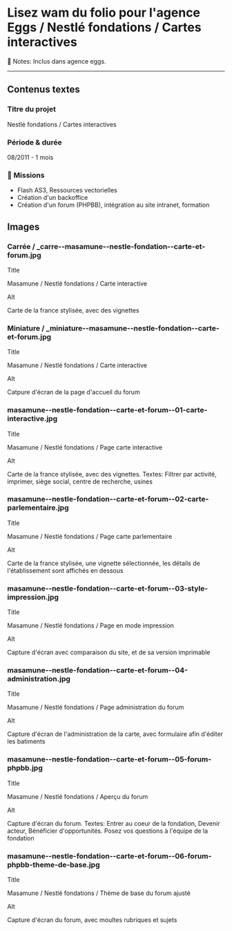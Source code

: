 # Lisez wam du folio pour l'agence Eggs / Nestlé fondations / Cartes interactives

📝 Notes: Inclus dans agence eggs.

---

## Contenus textes

### Titre du projet

Nestlé fondations / Cartes interactives

### Période & durée

08/2011 - 1 mois

### 🎯 Missions

- Flash AS3, Ressources vectorielles
- Création d'un backoffice
- Création d'un forum (PHPBB), intégration au site intranet, formation

## Images

### Carrée / _carre--masamune--nestle-fondation--carte-et-forum.jpg

Title

Masamune / Nestlé fondations / Carte interactive

Alt

Carte de la france stylisée, avec des vignettes

### Miniature / _miniature--masamune--nestle-fondation--carte-et-forum.jpg

Title

Masamune / Nestlé fondations / Carte interactive

Alt

Catpure d'écran de la page d'accueil du forum

### masamune--nestle-fondation--carte-et-forum--01-carte-interactive.jpg

Title

Masamune / Nestlé fondations / Page carte interactive

Alt

Carte de la france stylisée, avec des vignettes. Textes: Filtrer par activité, imprimer, siège social, centre de recherche, usines

### masamune--nestle-fondation--carte-et-forum--02-carte-parlementaire.jpg

Title

Masamune / Nestlé fondations / Page carte parlementaire

Alt

Carte de la france stylisée, une vignette sélectionnée, les détails de l'établissement sont affichés en dessous

### masamune--nestle-fondation--carte-et-forum--03-style-impression.jpg

Title

Masamune / Nestlé fondations / Page en mode impression

Alt

Capture d'écran avec comparaison du site, et de sa version imprimable

### masamune--nestle-fondation--carte-et-forum--04-administration.jpg

Title

Masamune / Nestlé fondations / Page administration du forum

Alt

Capture d'écran de l'administration de la carte, avec formulaire afin d'éditer les batiments

### masamune--nestle-fondation--carte-et-forum--05-forum-phpbb.jpg

Title

Masamune / Nestlé fondations / Aperçu du forum

Alt

Capture d'écran du forum. Textes: Entrer au coeur de la fondation, Devenir acteur, Bénéficier d'opportunités. Posez vos questions à l'équipe de la fondation

### masamune--nestle-fondation--carte-et-forum--06-forum-phpbb-theme-de-base.jpg

Title

Masamune / Nestlé fondations / Thème de base du forum ajusté

Alt

Capture d'écran du forum, avec moultes rubriques et sujets
